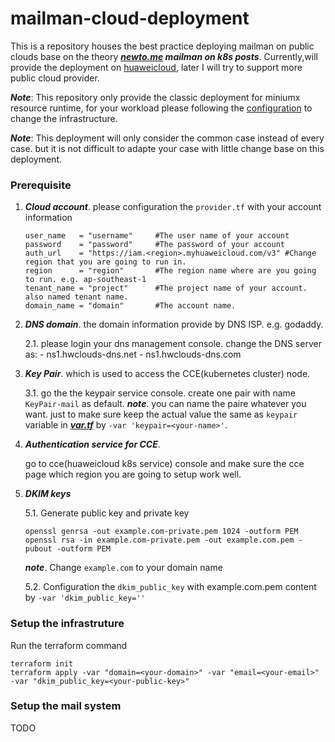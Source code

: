 # mailman-cloud-deployment

This is a repository houses the best practice deploying mailman on public clouds base on the theory ***[newto.me](http://newto.me/tech/) mailman on k8s posts***. Currently,will provide the deployment on [huaweicloud](https://www.huaweicloud.com), later I will try to support more public cloud provider.

***Note***: This repository only provide the classic deployment for miniumx resource runtime, for your workload please following the [configuration](#configuration) to change the infrastructure.

***Note***: This deployment will only consider the common case instead of every case. but it is not difficult to adapte your case with little change base on this deployment.


### Prerequisite

1. ***Cloud account***. please configuration the ```provider.tf``` with your account information    
  
    ```
    user_name   = "username"     #The user name of your account
    password    = "password"     #The password of your account
    auth_url    = "https://iam.<region>.myhuaweicloud.com/v3" #Change region that you are going to run in.
    region      = "region"       #The region name where are you going to run. e.g. ap-southeast-1
    tenant_name = "project"      #The project name of your account. also named tenant name.
    domain_name = "domain"       #The account name.
    ```

2. ***DNS domain***. the domain information provide by DNS ISP. e.g. godaddy.    

   2.1. please login your dns management console. change the DNS server as:
        - ns1.hwclouds-dns.net 
        - ns1.hwclouds-dns.com

3. ***Key Pair***. which is used to access the CCE(kubernetes cluster) node.    

   3.1. go the the keypair service console. create one pair with name ```KeyPair-mail``` as default.
   ***note***. you can name the paire whatever you want. just to make sure keep the actual value the same as ```keypair``` variable in ***[var.tf](./infra/huaweicloud/vars.tf)*** by ```-var 'keypair=<your-name>'```.

4. ***Authentication service for CCE***.  

   go to cce(huaweicloud k8s service) console and make sure the cce page which region you are going to setup work well.

5. ***DKIM keys***    

   5.1. Generate public key and private key
        
   ```
   openssl genrsa -out example.com-private.pem 1024 -outform PEM
   openssl rsa -in example.com-private.pem -out example.com.pem -pubout -outform PEM
   ```

   ***note***. Change ```example.com``` to your domain name

   5.2. Configuration the ```dkim_public_key``` with example.com.pem content by ```-var 'dkim_public_key=''```

### Setup the infrastruture

Run the terraform command

```
terraform init
terraform apply -var "domain=<your-domain>" -var "email=<your-email>" -var "dkim_public_key=<your-public-key>"
```

### Setup the mail system

TODO 
